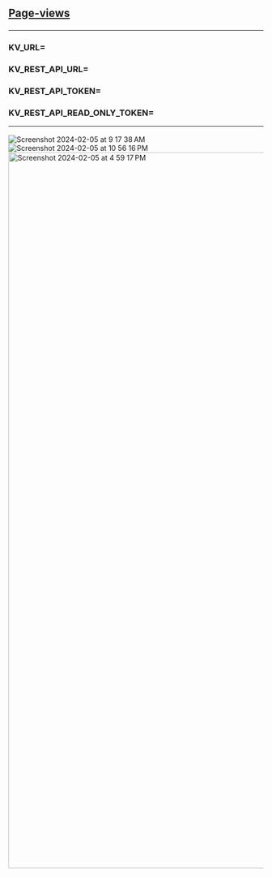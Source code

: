 ## <a href="https://page-views.vercel.app">Page-views</a><hr>
### KV_URL=
### KV_REST_API_URL=
### KV_REST_API_TOKEN=
### KV_REST_API_READ_ONLY_TOKEN=<hr>

![Screenshot 2024-02-05 at 9 17 38 AM](https://github.com/sudo-self/kv-redis-page-view/assets/119916323/8d582ed1-375f-4a3a-b4e6-0c050b62620e)
![Screenshot 2024-02-05 at 10 56 16 PM](https://github.com/sudo-self/page-view-counter/assets/119916323/594acf1f-b639-4bf5-84d3-abb8cfd16e52)
<img width="1412" alt="Screenshot 2024-02-05 at 4 59 17 PM" src="https://github.com/sudo-self/page-view-counter/assets/119916323/c67ed205-cba8-45df-a063-e2f048de6dca">
